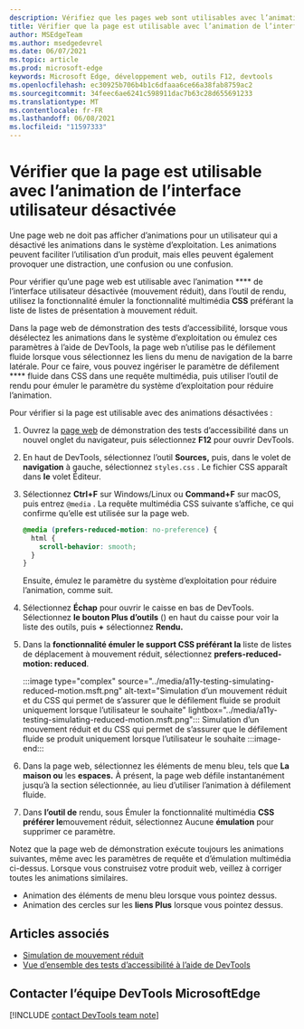 ```yaml
---
description: Vérifiez que les pages web sont utilisables avec l’animation de l’interface utilisateur désactivée (mouvement réduit) à l’aide de la fonctionnalité multimédia Émuler CSS préférant une liste de listes de déplacement avec mouvement réduit dans l’outil de rendu.
title: Vérifier que la page est utilisable avec l’animation de l’interface utilisateur désactivée
author: MSEdgeTeam
ms.author: msedgedevrel
ms.date: 06/07/2021
ms.topic: article
ms.prod: microsoft-edge
keywords: Microsoft Edge, développement web, outils F12, devtools
ms.openlocfilehash: ec30925b706b4b1c6dfaaa6ce66a38fab8759ac2
ms.sourcegitcommit: 34feec6ae6241c598911dac7b63c28d655691233
ms.translationtype: MT
ms.contentlocale: fr-FR
ms.lasthandoff: 06/08/2021
ms.locfileid: "11597333"
---
```

# <a name="verify-that-the-page-is-usable-with-ui-animation-turned-off"></a>Vérifier que la page est utilisable avec l’animation de l’interface utilisateur désactivée

Une page web ne doit pas afficher d’animations pour un utilisateur qui a désactivé les animations dans le système d’exploitation.  Les animations peuvent faciliter l’utilisation d’un produit, mais elles peuvent également provoquer une distraction, une confusion ou une confusion.

Pour vérifier qu’une page web est utilisable avec l’animation **** de l’interface utilisateur désactivée (mouvement réduit), dans l’outil de rendu, utilisez la fonctionnalité émuler la fonctionnalité multimédia **CSS** préférant la liste de listes de présentation à mouvement réduit.

Dans la page web de démonstration des tests d’accessibilité, lorsque vous désélectez les animations dans le système d’exploitation ou émulez ces paramètres à l’aide de DevTools, la page web n’utilise pas le défilement fluide lorsque vous sélectionnez les liens du menu de navigation de la barre latérale.  Pour ce faire, vous pouvez ingériser le paramètre de défilement **** fluide dans CSS dans une requête multimédia, puis utiliser l’outil de rendu pour émuler le paramètre du système d’exploitation pour réduire l’animation.

Pour vérifier si la page est utilisable avec des animations désactivées :

1.  Ouvrez la [page web][DevToolsA11yErrorsDemopage] de démonstration des tests d’accessibilité dans un nouvel onglet du navigateur, puis sélectionnez **F12** pour ouvrir DevTools.

1.  En haut de DevTools, sélectionnez l’outil **Sources,** puis, dans le volet de **navigation** à gauche, sélectionnez `styles.css` .  Le fichier CSS apparaît dans **le** volet Éditeur.

1.  Sélectionnez **Ctrl+F** sur Windows/Linux ou **Command+F** sur macOS, puis entrez `@media` .  La requête multimédia CSS suivante s’affiche, ce qui confirme qu’elle est utilisée sur la page web.

    ```css
    @media (prefers-reduced-motion: no-preference) {
      html {
        scroll-behavior: smooth;
      }
    }
    ```

    Ensuite, émulez le paramètre du système d’exploitation pour réduire l’animation, comme suit.

1.  Sélectionnez **Échap** pour ouvrir le caisse en bas de DevTools.  Sélectionnez **le bouton Plus d’outils** () en haut du caisse pour voir la liste des outils, puis **+** sélectionnez **Rendu.**  

1.  Dans la **fonctionnalité émuler le support CSS préférant la** liste de listes de déplacement à mouvement réduit, sélectionnez **prefers-reduced-motion: reduced**.

    :::image type="complex" source="../media/a11y-testing-simulating-reduced-motion.msft.png" alt-text="Simulation d’un mouvement réduit et du CSS qui permet de s’assurer que le défilement fluide se produit uniquement lorsque l’utilisateur le souhaite" lightbox="../media/a11y-testing-simulating-reduced-motion.msft.png":::
        Simulation d’un mouvement réduit et du CSS qui permet de s’assurer que le défilement fluide se produit uniquement lorsque l’utilisateur le souhaite
    :::image-end:::

1.  Dans la page web, sélectionnez les éléments de menu bleu, tels que **La maison ou** les **espaces.**  À présent, la page web défile instantanément jusqu’à la section sélectionnée, au lieu d’utiliser l’animation à défilement fluide.

1.  Dans **l’outil de** rendu, sous Émuler la fonctionnalité multimédia **CSS préférer le**mouvement réduit, sélectionnez Aucune **émulation** pour supprimer ce paramètre.
   
Notez que la page web de démonstration exécute toujours les animations suivantes, même avec les paramètres de requête et d’émulation multimédia ci-dessus. Lorsque vous construisez votre produit web, veillez à corriger toutes les animations similaires.  
*  Animation des éléments de menu bleu lorsque vous pointez dessus.
*  Animation des cercles sur les **liens Plus** lorsque vous pointez dessus.



## <a name="see-also"></a>Articles associés

*  [Simulation de mouvement réduit](reduced-motion-simulation.md)
*  [Vue d’ensemble des tests d’accessibilité à l’aide de DevTools](accessibility-testing-in-devtools.md)


## <a name="getting-in-touch-with-the-microsoft-edge-devtools-team"></a>Contacter l’équipe DevTools MicrosoftEdge  

[!INCLUDE [contact DevTools team note](../includes/contact-devtools-team-note.md)]  


<!-- links -->
[DevToolsA11yErrorsDemopage]: https://microsoftedge.github.io/DevToolsSamples/a11y-testing/page-with-errors.html "Page web de démonstration de test d’accessibilité | GitHub"
